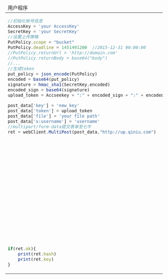      
 <table>
 <thead>
 <tr>
 <td>用户程序</td>
<td>七牛云存储</td>
 </tr>
 </thead>
 <tr> 
 <td>
 
``` javascript
//初始化帐号信息
AccessKey = 'your AccessKey'
SecretKey = 'your SecretKey'
//设置上传策略
PutPolicy.scope = "bucket"
PutPolicy.deadline = 1451491200  //2015-12-31 00:00:00
//PutPolicy.returnUrl = 'http://domain.com'
//PutPolicy.returnBody = base64("body")
//...
//生成token
put_policy = json_encode(PutPolicy)
encoded = base64(put_policy)
signature = hmac_sha1(SecretKey,encoded)
encoded_sign = base64(signature)
upload_token = Accseekey + ":" + encoded_sign + ":" + encoded

post_data['key'] = 'new_key' 
post_data['token'] = upload_token
post_data['file'] = 'your file path'
post_data['x:username'] = 'username'
//multipart/form-data提交表单至七牛
ret = webClient.MultiPost(post_data,"http://up.qiniu.com")

```
 
 </td>
 <td>
 </td>
 <tr>
 <td>
 </td>
 <td>
Response Headers
 
``` 
HTTP/1.1 200 OK
Server: nginx/1.0.14
Date: Thu, 08 Aug 2013 09:38:17 GMT
…
… 
Pragma: no-cache
X-Content-Type-Options: nosniff
X-Log: BDT;BDT;LBD:1;rs.put:85;UP:88
X-Reqid: uT8AAIWMj-2BXxgT
```

Response Body

``` json
{
  "hash":"FltYsrYqyqv3v7Xt6CZL2Xb5ATxT",
  "key":"FltYsrYqyqv3v7Xt6CZL2Xb5ATxT"
}
``` 
 </td>
 </tr>
 <tr>
 <td>

```javascript
if(ret.ok){
	print(ret.hash)
	print(ret.key)
} 
```
 </td>
 
 <td>
 </td>
 </tr>
 
 </table>
